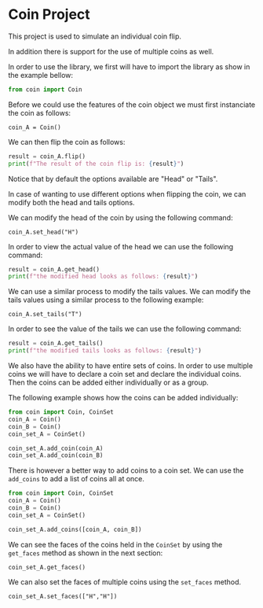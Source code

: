 # Coin Project

This project is used to simulate an individual coin flip. 

In addition there is support for the use of multiple coins as well.

In order to use the library, we first will have to import the library as show in the example bellow:

```python
from coin import Coin
```

Before we could use the features of the coin object we must first instanciate the coin as follows:

```
coin_A = Coin()
```

We can then flip the coin as follows:

```python
result = coin_A.flip()
print(f"The result of the coin flip is: {result}")
```

Notice that by default the options available are "Head" or "Tails".

In case of wanting to use different options when flipping the coin, we can modify both the head and tails options. 

We can modify the head of the coin by using the following command:

```
coin_A.set_head("H")
```

In order to view the actual value of the head we can use the following command:

```python
result = coin_A.get_head()
print(f"the modified head looks as follows: {result}")
```

We can use a similar process to modify the tails values. We can modify the tails values using a similar process to the following example:

```
coin_A.set_tails("T")
```

In order to see the value of the tails we can use the following command:

```python
result = coin_A.get_tails()
print(f"the modified tails looks as follows: {result}")
```

We also have the ability to have entire sets of coins. In order to use multiple coins we will have to declare a coin set and declare the individual coins. Then the coins can be added either individually or as a group.

The following example shows how the coins can be added individually:

```python
from coin import Coin, CoinSet
coin_A = Coin()
coin_B = Coin()
coin_set_A = CoinSet()

coin_set_A.add_coin(coin_A)
coin_set_A.add_coin(coin_B)
```

There is however a better way to add coins to a coin set. We can use the `add_coins` to add a list of coins all at once.

```python
from coin import Coin, CoinSet
coin_A = Coin()
coin_B = Coin()
coin_set_A = CoinSet()

coin_set_A.add_coins([coin_A, coin_B])
```

We can see the faces of the coins held in the `CoinSet` by using the `get_faces` method as shown in the next section:

```
coin_set_A.get_faces()
```

We can also set the faces of multiple coins using the `set_faces` method.

```
coin_set_A.set_faces(["H","H"])
```